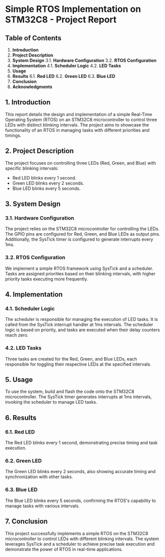 
# Simple RTOS Implementation on STM32C8 - Project Report

## Table of Contents

1. **Introduction**
2. **Project Description**
3. **System Design**
   3.1. **Hardware Configuration**
   3.2. **RTOS Configuration**
4. **Implementation**
   4.1. **Scheduler Logic**
   4.2. **LED Tasks**
5. **Usage**
6. **Results**
   6.1. **Red LED**
   6.2. **Green LED**
   6.3. **Blue LED**
7. **Conclusion**
8. **Acknowledgments**

## 1. Introduction

This report details the design and implementation of a simple Real-Time Operating System (RTOS) on an STM32C8 microcontroller to control three LEDs with distinct blinking intervals. The project aims to showcase the functionality of an RTOS in managing tasks with different priorities and timings.

## 2. Project Description

The project focuses on controlling three LEDs (Red, Green, and Blue) with specific blinking intervals:

- Red LED blinks every 1 second.
- Green LED blinks every 2 seconds.
- Blue LED blinks every 5 seconds.

## 3. System Design

### 3.1. Hardware Configuration

The project relies on the STM32C8 microcontroller for controlling the LEDs. The GPIO pins are configured for Red, Green, and Blue LEDs as output pins. Additionally, the SysTick timer is configured to generate interrupts every 1ms.

### 3.2. RTOS Configuration

We implement a simple RTOS framework using SysTick and a scheduler. Tasks are assigned priorities based on their blinking intervals, with higher priority tasks executing more frequently.

## 4. Implementation

### 4.1. Scheduler Logic

The scheduler is responsible for managing the execution of LED tasks. It is called from the SysTick interrupt handler at 1ms intervals. The scheduler logic is based on priority, and tasks are executed when their delay counters reach zero.

### 4.2. LED Tasks

Three tasks are created for the Red, Green, and Blue LEDs, each responsible for toggling their respective LEDs at the specified intervals.

## 5. Usage

To use the system, build and flash the code onto the STM32C8 microcontroller. The SysTick timer generates interrupts at 1ms intervals, invoking the scheduler to manage LED tasks.

## 6. Results

### 6.1. Red LED

The Red LED blinks every 1 second, demonstrating precise timing and task execution.

### 6.2. Green LED

The Green LED blinks every 2 seconds, also showing accurate timing and synchronization with other tasks.

### 6.3. Blue LED

The Blue LED blinks every 5 seconds, confirming the RTOS's capability to manage tasks with various intervals.

## 7. Conclusion

This project successfully implements a simple RTOS on the STM32C8 microcontroller to control LEDs with different blinking intervals. The system leverages SysTick and a scheduler to achieve precise task execution and demonstrate the power of RTOS in real-time applications.
